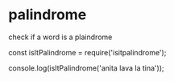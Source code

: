 # palindrome
check if a word is a plaindrome


const isItPalindrome = require('isitpalindrome');

console.log(isItPalindrome('anita lava la tina'));

